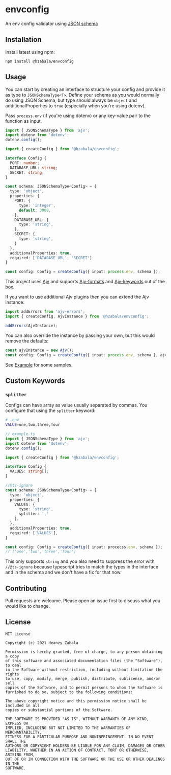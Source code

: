 # envconfig

An env config validator using [JSON schema](https://json-schema.org/)

## Installation

Install latest using npm:
```npm
npm install @hzabala/envconfig
```

## Usage

You can start by creating an interface to structure your config and provide it as type to `JSONSchemaType<T>`. 
Define your schema as you would normally do using JSON Schema, but type should always be `object` and additionalProperties to `true` (especially when you're using dotenv).

Pass `process.env` (if you're using dotenv) or any key-value pair to the function as input.

```typescript
import { JSONSchemaType } from 'ajv';
import dotenv from 'dotenv';
dotenv.config();

import { createConfig } from '@hzabala/envconfig';

interface Config {
  PORT: number;
  DATABASE_URL: string;
  SECRET: string;
}

const schema: JSONSchemaType<Config> = {
  type: 'object',
  properties: {
    PORT: {
      type: 'integer',
      default: 3000,
    },
    DATABASE_URL: {
      type: 'string',
    },
    SECRET: {
      type: 'string',
    }
  },
  additionalProperties: true,
  required: ['DATABASE_URL', 'SECRET']
}

const config: Config = createConfig({ input: process.env, schema });
```

This project uses [Ajv](https://github.com/ajv-validator/ajv)
and supports [Ajv-formats](https://github.com/ajv-validator/ajv-formats) and [Ajv-keywords](https://github.com/ajv-validator/ajv-keywords) out of the box.

If you want to use additional Ajv plugins then you can extend the Ajv instance:
```typescript
import addErrors from 'ajv-errors';
import { createConfig, AjvInstance } from '@hzabala/envconfig';

addErrors(AjvInstance);
```
You can also override the instance by passing your own, but this would remove the defaults:
```typescript
const ajvInstance = new Ajv();
const config: Config = createConfig({ input: process.env, schema }, ajvInstance});
```

See [Example](https://github.com/heanzyzabala/envconfig/blob/master/src/example.ts) for some samples.

## Custom Keywords
### `splitter`
Configs can have array as value usually separated by commas. You configure that using the `splitter` keyword:

```bash
# .env
VALUE=one,two,three,four
```
```typescript
// example.ts
import { JSONSchemaType } from 'ajv';
import dotenv from 'dotenv';
dotenv.config();

import { createConfig } from '@hzabala/envconfig';

interface Config {
  VALUES: string[];
}

//@ts-ignore
const schema: JSONSchemaType<Config> = {
  type: 'object',
  properties: {
    VALUES: {
      type: 'string',
      splitter: ','
    },
  },
  additionalProperties: true,
  required: ['VALUES'],
}

const config: Config = createConfig({ input: procecss.env, schema });
// ['one','two','three','four']
```
This only supports `string` and you also need to suppress the error with `//@ts-ignore` because typescript tries to match the types in the interface and in the schema and we don't have a fix for that now.

## Contributing
Pull requests are welcome. Please open an issue first to discuss what you would like to change.

## License
```
MIT License

Copyright (c) 2021 Heanzy Zabala

Permission is hereby granted, free of charge, to any person obtaining a copy
of this software and associated documentation files (the "Software"), to deal
in the Software without restriction, including without limitation the rights
to use, copy, modify, merge, publish, distribute, sublicense, and/or sell
copies of the Software, and to permit persons to whom the Software is
furnished to do so, subject to the following conditions:

The above copyright notice and this permission notice shall be included in all
copies or substantial portions of the Software.

THE SOFTWARE IS PROVIDED "AS IS", WITHOUT WARRANTY OF ANY KIND, EXPRESS OR
IMPLIED, INCLUDING BUT NOT LIMITED TO THE WARRANTIES OF MERCHANTABILITY,
FITNESS FOR A PARTICULAR PURPOSE AND NONINFRINGEMENT. IN NO EVENT SHALL THE
AUTHORS OR COPYRIGHT HOLDERS BE LIABLE FOR ANY CLAIM, DAMAGES OR OTHER
LIABILITY, WHETHER IN AN ACTION OF CONTRACT, TORT OR OTHERWISE, ARISING FROM,
OUT OF OR IN CONNECTION WITH THE SOFTWARE OR THE USE OR OTHER DEALINGS IN THE
SOFTWARE.
```
